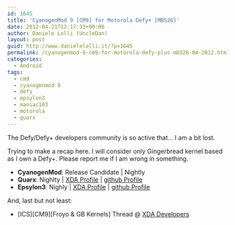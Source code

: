 ```yaml
---
id: 1645
title: 'CyanogenMod 9 [CM9] for Motorola Defy+ [MB526]'
date: 2012-04-21T12:17:33+00:00
author: Daniele Lolli (UncleDan)
layout: post
guid: http://www.danielelolli.it/?p=1645
permalink: /cyanogenmod-9-cm9-for-motorola-defy-plus-mb526-04-2012.html
categories:
  - Android
tags:
  - cm9
  - cyanogenmod 9
  - defy
  - epsylon3
  - maniac103
  - motorola
  - quarx
---
```

The Defy/Defy+ developers community is so active that&#8230; I am a bit lost.

Trying to make a recap here. I will consider only Gingerbread kernel based as I own a Defy+. Please report me if I am wrong in something.

  * **CyanogenMod**: Release Candidate | Nightly
  * **Quarx**: Nighlty | <a title="Quarx XDA Profile" href="http://forum.xda-developers.com/member.php?u=513620" target="_blank">XDA Profile</a> | <a title="Quarx - github Profile" href="https://github.com/Quarx2k" target="_blank">github Profile</a>
  * **Epsylon3**: Nighly | <a title="Epsylon3 - XDA Profile" href="http://forum.xda-developers.com/member.php?u=803131" target="_blank">XDA Profile</a> | <a title="Epsylon3 - github Profile" href="https://github.com/epsylon3" target="_blank">github Profile</a>

And, last but not least:

  * \[ICS\]\[CM9\][Froyo & GB Kernels] Thread @ <a title="XDA Develpers Forum" href="http://forum.xda-developers.com/" target="_blank">XDA Developers</a>